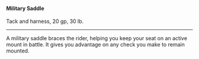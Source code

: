 #### Military Saddle

Tack and harness, 20 gp, 30 lb.

---

A military saddle braces the rider, helping you keep your seat on an active mount in battle. It gives you advantage on any check you make to remain mounted.